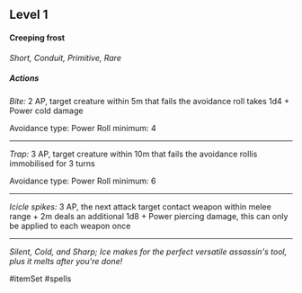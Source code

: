 ## Level 1
#### Creeping frost
*Short, Conduit, Primitive, Rare*

##### Actions

*Bite:* 2 AP, target creature within 5m that fails the avoidance roll takes 1d4 + Power cold damage

Avoidance type: Power
Roll minimum: 4

---

*Trap:* 3 AP, target creature within 10m that fails the avoidance rollis immobilised for 3 turns

Avoidance type: Power
Roll minimum: 6

---

*Icicle spikes:* 3 AP, the next attack target contact weapon within melee range + 2m deals an additional 1d8 + Power piercing damage, this can only be applied to each weapon once

---
*Silent, Cold, and Sharp; Ice makes for the perfect versatile assassin's tool, plus it melts after you're done!*

#itemSet #spells 
